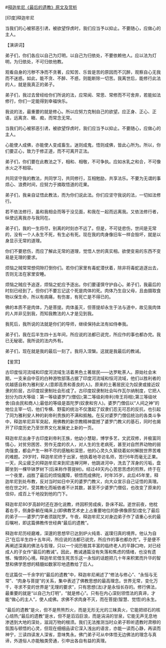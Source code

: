 #[释迦牟尼《最后的遗教》原文及赏析](https://www.vrrw.net/wx/14484.html)

[印度]释迦牟尼

当我们的心被邪恶引诱，被欲望俘虏时，我们应当予以抑止。不要随心，应做心的主人。

【演讲词】

弟子们，你们各应以自己为灯明，以自己为归依处，不要依赖他人。应以法为灯明，为归依处，不可归依他教。

观看自身的污秽不净而不贪著，应知苦、乐皆是苦的原因而不沉醉，观察自心无我而不迷惑。如此，能不贪、不醉、不惑，则能断除一切苦。我离世后，能修行此法的人，就是我真正的弟子。

弟子们，我过去曾经给你们所说的法，应常闻、常思、常修而不可舍弃，若能如法修行，你们一定能得到幸福快乐。

我说的法，最重要的就是修心。所以应努力克制自己的欲望。应正身、正心、正语，远离贪、瞋、痴，而常念无常。

当我们的心被邪恶引诱，被欲望俘虏时，我们应当予以抑止。不要随心，应做心的主人。

心能使人成佛，亦能使人变成畜生。迷则成鬼，悟则成佛，皆此心所为。所以，你们要正心，致力于修正道，而不可离开正法。

弟子们，你们要在此教法之下，相和、相敬，不可争执。应如水乳之和合，不可像水火之不相容。

共同坚守我的教法，共同学习，共同修行，互相勉励，共享法乐。不要为无谓的事烦心、浪费时间，应努力于摘取悟道的花果。

弟子们，我亲自证悟此教法，而为你们说此法。你们应坚守我说的法，一切如法修行。

若不依法修行，虽和我相会而等于没见面，和我在一起而远离我。又依法修行者，纵使远离我亦与我同在。

弟子们，我的一生将尽，别离的时刻亦不远了。但是，不可徒悲伤，世间是无常的，没有一个人永生不死，有生必有死。现在我的肉身像旧车一样会毁坏，就是以身显示无常的道理。

你们不要悲伤，而应了解此无常的道理，觉悟人世的真实相。欲使变易的东西不变易是无理的要求。

烦恼之贼常常想伺隙打倒你们。若你们家里有毒蛇潜伏着，除非将毒蛇追逐出去，否则无法在家里安睡。

烦恼之贼应予追逐，烦恼之蛇应予逐出。你们要谨慎守护自心。弟子们，我最后的时刻已经到了。但你们不要忘记这个死是肉体的死。肉体乃生自父母，且由摄取食物以保生命，所以有病痛，有伤害，有死亡是不得已的。

佛的本质不是肉体，乃是菩提。肉体虽灭，但菩提却永生于法与道中，故见我肉体的人并非见到我，而知我教法的人才是见到我。

我死后，我所说的法就是你们的导师，继续保持此法有如侍奉我。

弟子们，我在后半生四十五年间，所应说的法都已说完，所应作的事也都办完。我已无秘密。我所说的法内外有。

弟子们，现在就是我的最后一刻了。我将入涅槃。这就是我最后的教诫。



【鉴赏】

古印度恒河流域和印度河流域生活着黑色土著居民——达罗毗荼人。原始社会末期，一支来自中亚的白种游牧部落占据了印度河流域和恒河流域，他们以胜利者的优越感自称为雅利安人(意即高贵和善良的人)。原来的土著居民沦为奴隶或接近奴隶的阶层，古印度奴隶制社会形成了。古印度奴隶制社会叫作瓦尔纳制度，它把人划分为四大等级：第一等级婆罗门(僧侣);第二等级刹帝利(帝王将相);第三等级吠舍(自由民和商人);最低的等级是首陀罗(奴隶和穷人)。婆罗门僧侣以“人间之神”的地位主宰一切，他们专横、野蛮的统治不仅激起了奴隶们忍无可忍的反抗，也引起了同为雅利安人种的刹帝利贵族的不满和抵触。在反对婆罗门僧侣统治的各类斗争中，释迦牟尼异军突起，用佛教的新宗教精神震撼了婆罗门教义的基石，同时也揭开了印度历史乃至世界文化发展史上新的一页。

释迦牟尼出身于古印度刹帝利王族，他幼小慧聪，博学多艺，文武双修，并极富同情心，对贫穷困苦、劳作无度的农人，对人生的生老病死，甚至对自然界动物的弱肉强食，都会产生一种不尽的感触和深思，他的心灵久久萦绕着如何解脱世界苦难的难题。29岁时，释迦牟尼终于出家，他执着地寻访名师，苦行6年而毫无正果。一天，风尘疲乏的释迦牟尼来到尼连禅河畔，他跳进河中，洗去了浑身的污垢，盘脚坐到一棵毕钵罗树下(后来称作菩提树)。经过49天内心苦思苦虑的煎熬，终于在一个夜里，战胜了最后的烦恼魔障，顿悟而成佛陀，时年35岁。此后45年里，释迦牟尼到处布教，反对当时如日中天的婆罗门教义，向大众宣示自己证悟的真理。他在世之时，受其教化而皈依者不计其数，甚至不少婆罗门僧侣，也改变了原来的信仰，成百上千地投到他的门下。

释迦牟尼80岁高龄时还在游化说教，终因积劳成疾，卧床不起。逝世前夜，他枕着右手，侧身卧躺在绳床上(即佛教艺术史上占重要地位的卧佛像原型)度化了最后的弟子——婆罗门学者须跋陀罗。午夜，释迦牟尼又对身边弟子作了语重心长的最后嘱咐，即这篇佛教传世经典“最后的遗教”。

释迦牟尼历经磨难，深邃的思想早已达到炉火纯青、返璞归真的境界。他认为自己“在后半生四十五年间，所应说的法都已说完，所应作的事也都办完”。于是便不再阐述深奥的佛法与哲理，只以一个阅历极其丰富的临终老人的平静口吻，对已经成人的子女作“最后的教诫”。因此，教诫通篇没有失落和焦虑的情绪，也没有遗憾、悔恨的心境。释迦牟尼借生死苦乐这一永恒的话题把几十年来积累而升华的智慧和佛学思想的精髓如数家珍地遗教给了后人。

在这篇仅一千余字的“最后的遗教”中，释迦牟尼阐述了“修法与修心”、“永恒与无常”、“肉身与菩提”的关系，集中表述了佛教思想的最高理念。世界无常，变化万千，寻求不变的世界是“无理的要求”，只有思想(法)才是永恒长存的。修行佛法，最重要的就是“以自己为灯明”，“就是修心”。只有在内心深刻领悟法的真谛，才能“做心的主人”，使人成佛。求佛不求肉身不灭，而在菩提(智慧、觉悟)的永生。

“最后的遗教”是火，但不是熊熊烈火，而是无形无光的三昧真火，它能把顽石的核心焙热;“最后的遗教”是水，但不是滔滔巨浪，而是涓涓的甘泉，它能无声无息地渗透到大地的深处，滋润万物的根须。我们无法推测当时众弟子聆听遗教时肃穆的氛围与顿悟的心灵，但现在细细品读它深入浅出的语言，亦能一读而心静，再读而神宁，三读四读发人深省，意味隽永。佛门弟子可从中体悟无边佛法的理念与真谛，外道俗人亦能触类旁通，引申出各自有益的真理。

